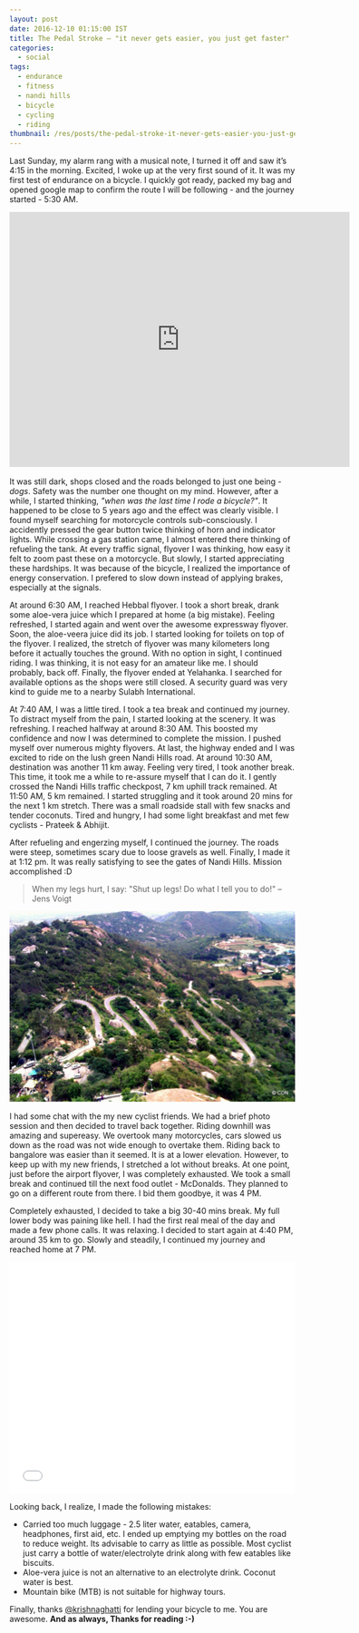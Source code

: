 ```yaml
---
layout: post
date: 2016-12-10 01:15:00 IST
title: The Pedal Stroke – "it never gets easier, you just get faster"
categories:
  - social
tags:
  - endurance
  - fitness
  - nandi hills
  - bicycle
  - cycling
  - riding
thumbnail: /res/posts/the-pedal-stroke-it-never-gets-easier-you-just-get-faster/at-nandi-hills.jpg
---
```


Last Sunday, my alarm rang with a musical note, I turned it off and saw it’s 4:15 in the morning. Excited, I woke up at the very first sound of it. It was my first test of endurance on a bicycle. I quickly got ready, packed my bag and opened google map to confirm the route I will be following - and the journey started - 5:30 AM.

<div align="center"><iframe src="https://www.google.com/maps/embed?pb=!1m34!1m12!1m3!1d267181.29474123695!2d77.36251934132298!3d13.155823622984464!2m3!1f0!2f0!3f0!3m2!1i1024!2i768!4f13.1!4m19!3e0!4m5!1s0x3bae14067cca9bdd%3A0x111bbe37cc24e71a!2sThe+Leela+Palace%2C+Bengaluru%2C+Karnataka!3m2!1d12.960146!2d77.648496!4m5!1s0x3bae16356906d16d%3A0x13be180806d255b7!2sPalace+Ground%2C+Jayamahal%2C+Bengaluru%2C+Karnataka!3m2!1d13.01029!2d77.583947!4m5!1s0x3bb1e445ebfcea17%3A0x1639f72959196608!2sNandi+Hills%2C+Karnataka!3m2!1d13.370154!2d77.6834551!5e0!3m2!1sen!2sin!4v1481320151465" width="600" height="450" frameborder="0" style="border:0" allowfullscreen></iframe></div>

It was still dark, shops closed and the roads belonged to just one being - *dogs*. Safety was the number one thought on my mind. However, after a while, I started thinking, *"when was the last time I rode a bicycle?"*. It happened to be close to 5 years ago and the effect was clearly visible. I found myself searching for motorcycle controls sub-consciously. I accidently pressed the gear button twice thinking of horn and indicator lights. While crossing a gas station came, I almost entered there thinking of refueling the tank. At every traffic signal, flyover I was thinking, how easy it felt to zoom past these on a motorcycle. But slowly, I started appreciating these hardships. It was because of the bicycle, I realized the importance of energy conservation. I prefered to slow down instead of applying brakes, especially at the signals.

At around 6:30 AM, I reached Hebbal flyover. I took a short break, drank some aloe-vera juice which I prepared at home (a big mistake). Feeling refreshed, I started again and went over the awesome expressway flyover. Soon, the aloe-veera juice did its job. I started looking for toilets on top of the flyover. I realized, the stretch of flyover was many kilometers long before it actually touches the ground. With no option in sight, I continued riding. I was thinking, it is not easy for an amateur like me. I should probably, back off. Finally, the flyover ended at Yelahanka. I searched for available options as the shops were still closed. A security guard was very kind to guide me to a nearby Sulabh International.

At 7:40 AM, I was a little tired. I took a tea break and continued my journey. To distract myself from the pain, I started looking at the scenery. It was refreshing. I reached halfway at around 8:30 AM. This boosted my confidence and now I was determined to complete the mission. I pushed myself over numerous mighty flyovers. At last, the highway ended and I was excited to ride on the lush green Nandi Hills road. At around 10:30 AM, destination was another 11 km away. Feeling very tired, I took another break. This time, it took me a while to re-assure myself that I can do it. I gently crossed the Nandi Hills traffic checkpost, 7 km uphill track remained. At 11:50 AM, 5 km remained. I started struggling and it took around 20 mins for the next 1 km stretch. There was a small roadside stall with few snacks and tender coconuts. Tired and hungry, I had some light breakfast and met few cyclists - Prateek & Abhijit.

After refueling and engerzing myself, I continued the journey. The roads were steep, sometimes scary due to loose gravels as well. Finally, I made it at 1:12 pm. It was really satisfying to see the gates of Nandi Hills. Mission accomplished :D

> When my legs hurt, I say: "Shut up legs! Do what I tell you to do!" – Jens Voigt

![Hair pin curves at Nandi Hills](/res/posts/the-pedal-stroke-it-never-gets-easier-you-just-get-faster/hair-pin-at-nandi-hills.jpg)

I had some chat with the my new cyclist friends. We had a brief photo session and then decided to travel back together. Riding downhill was amazing and supereasy. We overtook many motorcycles, cars slowed us down as the road was not wide enough to overtake them. Riding back to bangalore was easier than it seemed. It is at a lower elevation. However, to keep up with my new friends, I stretched a lot without breaks. At one point, just before the airport flyover, I was completely exhausted. We took a small break and continued till the next food outlet - McDonalds. They planned to go on a different route from there. I bid them goodbye, it was 4 PM.

Completely exhausted, I decided to take a big 30-40 mins break. My full lower body was paining like hell. I had the first real meal of the day and made a few phone calls. It was relaxing. I decided to start again at 4:40 PM, around 35 km to go. Slowly and steadily, I continued my journey and reached home at 7 PM.

<div style="position: relative; padding-bottom: 81%; height: 0; overflow: hidden;"><iframe id="iframe" src="/photos/album/endurance-to-nandi-hills/gallery/" scrolling="no" frameborder="0"style='width:100%; height:100%; position: absolute; top:0; left:0;' ></iframe></div>

Looking back, I realize, I made the following mistakes:

* Carried too much luggage - 2.5 liter water, eatables, camera, headphones, first aid, etc. I ended up emptying my bottles on the road to reduce weight. Its advisable to carry as little as possible. Most cyclist just carry a bottle of water/electrolyte drink along with few eatables like biscuits.
* Aloe-vera juice is not an alternative to an electrolyte drink. Coconut water is best.
* Mountain bike (MTB) is not suitable for highway tours.

Finally, thanks [@krishnaghatti](https://twitter.com/krishnaghatti) for lending your bicycle to me. You are awesome. **And as always, Thanks for reading :-)**
